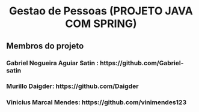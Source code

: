 <h1 align="center">  Gestao de Pessoas (PROJETO JAVA COM SPRING) </h1>
 
<h2> Membros do projeto
<h3> Gabriel Nogueira Aguiar Satin : https://github.com/Gabriel-satin 
<h3> Murillo Daigder: https://github.com/Daigder
<h3> Vinicius Marcal Mendes: https://github.com/vinimendes123





